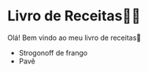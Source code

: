 # Livro de Receitas:man_cook:

Olá! Bem vindo ao meu livro de receitas:call_me_hand:

- Strogonoff de frango
- Pavê


